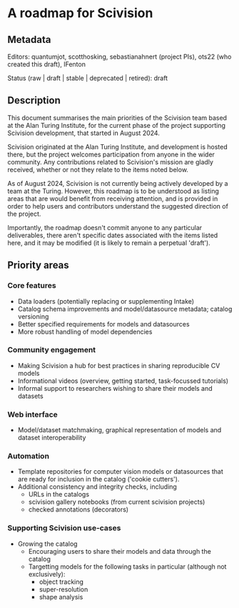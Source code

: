 # A roadmap for Scivision

## Metadata

Editors:
  quantumjot, scotthosking, sebastianahnert (project PIs), ots22 (who
  created this draft), IFenton

Status (raw | draft | stable | deprecated | retired):
  draft

## Description

This document summarises the main priorities of the Scivision team
based at the Alan Turing Institute, for the current phase of the
project supporting Scivision development, that started in August 2024.

Scivision originated at the Alan Turing Institute, and development is
hosted there, but the project welcomes participation from
anyone in the wider community. Any contributions related to
Scivision's mission are gladly received, whether or not they relate to
the items noted below.

As of August 2024, Scivision is not currently being actively developed
by a team at the Turing. However, this roadmap is to be understood as 
listing areas that are would benefit from receiving attention, and 
is provided in order to help users and contributors understand the 
suggested direction of the project.


Importantly, the roadmap doesn't commit anyone to any particular
deliverables, there aren't specific dates associated with the items
listed here, and it may be modified (it is likely to remain a
perpetual 'draft').

## Priority areas

### Core features

  - Data loaders (potentially replacing or supplementing Intake)
  - Catalog schema improvements and model/datasource metadata; catalog
    versioning
  - Better specified requirements for models and datasources
  - More robust handling of model dependencies

### Community engagement

  - Making Scivision a hub for best practices in sharing reproducible
    CV models
  - Informational videos (overview, getting started, task-focussed
    tutorials)
  - Informal support to researchers wishing to share their models and
    datasets

### Web interface

  - Model/dataset matchmaking, graphical representation of models and
    dataset interoperability

### Automation

  - Template repositories for computer vision models or datasources
    that are ready for inclusion in the catalog ('cookie cutters').
  - Additional consistency and integrity checks, including
      - URLs in the catalogs
      - scivision gallery notebooks (from current scivision projects)
      - checked annotations (decorators)

### Supporting Scivision use-cases

  - Growing the catalog
      - Encouraging users to share their models and data through the catalog
      - Targetting models for the following tasks in particular (although
      not exclusively):
        - object tracking
        - super-resolution
        - shape analysis
